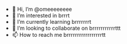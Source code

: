 - 👋 Hi, I’m @omeeeeeeee
- 👀 I’m interested in brrrt
- 🌱 I’m currently learning brrrrrrrt
- 💞️ I’m looking to collaborate on brrrrrrrrrrrttt
- 📫 How to reach me brrrrrrrrrrrrrrrrrtt

<!---
omeeeeeeee/omeeeeeeee is a ✨ special ✨ repository because its `README.md` (this file) appears on your GitHub profile.
You can click the Preview link to take a look at your changes.
--->

